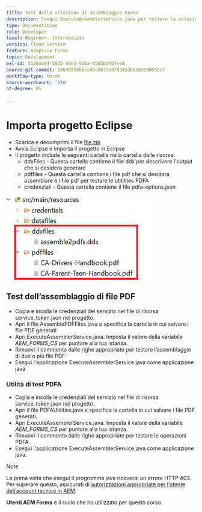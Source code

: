 ```yaml
---
title: Test della soluzione di assemblaggio Forms
description: Esegui ExecuteAssemblerService.java per testare la soluzione
type: Documentation
role: Developer
level: Beginner, Intermediate
version: Cloud Service
feature: Adaptive Forms
topic: Development
exl-id: 5139aa84-58d5-40e3-936a-0505bd407ee8
source-git-commit: b069d958bbcc40c0079e87d342db6c5e53055bc7
workflow-type: tm+mt
source-wordcount: '270'
ht-degree: 0%

---
```


# Importa progetto Eclipse

* Scarica e decomprimi il file [file zip](./assets/pdf-manipulation.zip)
* Avvia Eclipse e importa il progetto in Eclipse
* Il progetto include le seguenti cartelle nella cartella delle risorse:
   * ddxFiles - Questa cartella contiene il file ddx per descrivere l&#39;output che si desidera generare
   * pdffiles - Questa cartella contiene i file pdf che si desidera assemblare e i file pdf per testare le utitilites PDFA
   * credenziali - Questa cartella contiene il file pdfa-options.json

![file di risorse](./assets/resources.png)

## Test dell’assemblaggio di file PDF

* Copia e incolla le credenziali del servizio nel file di risorsa service_token.json nel progetto.
* Apri il file AssemblePDFFiles.java e specifica la cartella in cui salvare i file PDF generati
* Apri ExecuteAssemblerService.java. Imposta il valore della variabile _AEM_FORMS_CS_ per puntare alla tua istanza.
* Rimuovi il commento dalle righe appropriate per testare l’assemblaggio di due o più file PDF
* Esegui l&#39;applicazione ExecuteAssemblerService.java come applicazione java

### Utilità di test PDFA

* Copia e incolla le credenziali del servizio nel file di risorsa service_token.json nel progetto.
* Apri il file PDFAUtilities.java e specifica la cartella in cui salvare i file PDF generati.
* Apri ExecuteAssemblerService.java. Imposta il valore della variabile _AEM_FORMS_CS_ per puntare alla tua istanza.
* Rimuovi il commento dalle righe appropriate per testare le operazioni PDFA.
* Esegui l&#39;applicazione ExecuteAssemblerService.java come applicazione java.



>[!NOTE]
> La prima volta che esegui il programma java riceverai un errore HTTP 403. Per superare questo, assicurati di [autorizzazioni appropriate per l’utente dell’account tecnico in AEM](https://experienceleague.adobe.com/docs/experience-manager-learn/getting-started-with-aem-headless/authentication/service-credentials.html?lang=en#configure-access-in-aem).

**Utenti AEM Forms** è il ruolo che ho utilizzato per questo corso.
